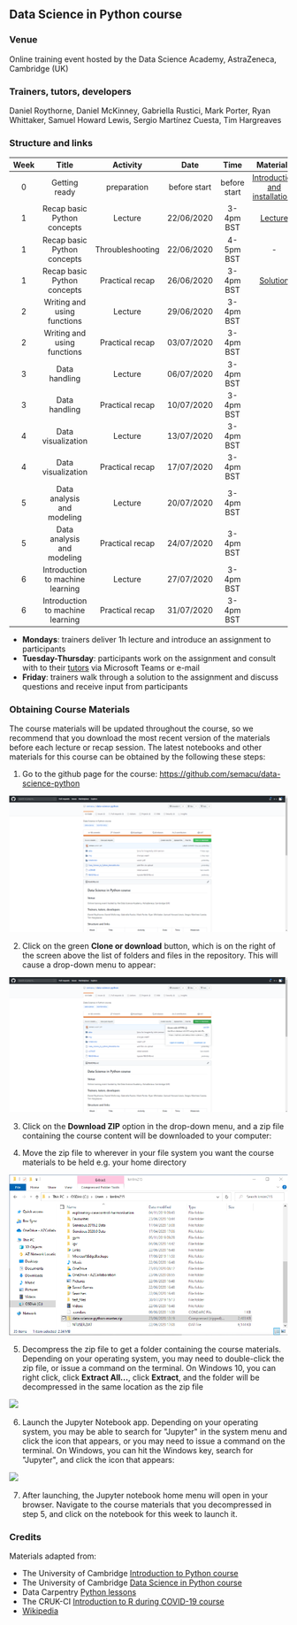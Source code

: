 
## Data Science in Python course

### Venue

Online training event hosted by the Data Science Academy, AstraZeneca, Cambridge (UK)


### Trainers, tutors, developers

Daniel Roythorne, Daniel McKinney, Gabriella Rustici, Mark Porter, Ryan Whittaker, Samuel Howard Lewis, Sergio Martínez Cuesta, Tim Hargreaves 


### Structure and links

Week | Title | Activity | Date | Time | Materials
:---:|:-----:|:--------:|:----:|:----:|:---------:
0 | Getting ready | preparation | before start | before start | [Introduction and installations](notebooks/week0_materials.ipynb)
1 | Recap basic Python concepts | Lecture | 22/06/2020 | 3-4pm BST | [Lecture](notebooks/week1_lecture.ipynb)
1 | Recap basic Python concepts | Throubleshooting | 22/06/2020 | 4-5pm BST | -
1 | Recap basic Python concepts | Practical recap | 26/06/2020 | 3-4pm BST | [Solution](notebooks/week1_solution.ipynb)
2 | Writing and using functions | Lecture | 29/06/2020 | 3-4pm BST | 
2 | Writing and using functions | Practical recap | 03/07/2020 | 3-4pm BST | 
3 | Data handling | Lecture | 06/07/2020 | 3-4pm BST |
3 | Data handling | Practical recap | 10/07/2020 | 3-4pm BST |
4 | Data visualization | Lecture | 13/07/2020 | 3-4pm BST |
4 | Data visualization | Practical recap | 17/07/2020 | 3-4pm BST |
5 | Data analysis and modeling | Lecture | 20/07/2020 | 3-4pm BST |
5 | Data analysis and modeling | Practical recap | 24/07/2020 | 3-4pm BST |
6 | Introduction to machine learning | Lecture | 27/07/2020 | 3-4pm BST |
6 | Introduction to machine learning | Practical recap | 31/07/2020 | 3-4pm BST |

- **Mondays**: trainers deliver 1h lecture and introduce an assignment to participants
- **Tuesday-Thursday**: participants work on the assignment and consult with to their [tutors](Data_Science_in_Python_timetable.xlsx) via Microsoft Teams or e-mail
- **Friday**: trainers walk through a solution to the assignment and discuss questions and receive input from participants


### Obtaining Course Materials

The course materials will be updated throughout the course, so we recommend that you download the most recent version of the materials before each lecture or recap session. The latest notebooks and other materials for this course can be obtained by the following these steps:

1. Go to the github page for the course: https://github.com/semacu/data-science-python

<img src="img/material_download_1.png">

2. Click on the green **Clone or download** button, which is on the right of the screen above the list of folders and files in the repository. This will cause a drop-down menu to appear:

<img src="img/material_download_2.png">

3. Click on the **Download ZIP** option in the drop-down menu, and a zip file containing the course content will be downloaded to your computer:

4. Move the zip file to wherever in your file system you want the course materials to be held e.g. your home directory

<img src="img/material_download_3.png">

5. Decompress the zip file to get a folder containing the course materials. Depending on your operating system, you may need to double-click the zip file, or issue a command on the terminal. On Windows 10, you can right click, click **Extract All...**, click **Extract**, and the folder will be decompressed in the same location as the zip file

<img src="../img/material_download_4.png">

6. Launch the Jupyter Notebook app. Depending on your operating system, you may be able to search for \"Jupyter\" in the system menu and click the icon that appears, or you may need to issue a command on the terminal. On Windows, you can hit the Windows key, search for \"Jupyter\", and click the icon that appears:

<img src="../img/material_download_5.png">

7. After launching, the Jupyter notebook home menu will open in your browser. Navigate to the course materials that you decompressed in step 5, and click on the notebook for this week to launch it.


### Credits

Materials adapted from:

- The University of Cambridge [Introduction to Python course](https://github.com/pycam/python-basic)
- The University of Cambridge [Data Science in Python course](https://github.com/pycam/python-data-science)
- Data Carpentry [Python lessons](https://datacarpentry.org)
- The CRUK-CI [Introduction to R during COVID-19 course](https://bioinformatics-core-shared-training.github.io/r-intro/)
- [Wikipedia](https://www.wikipedia.org/)
